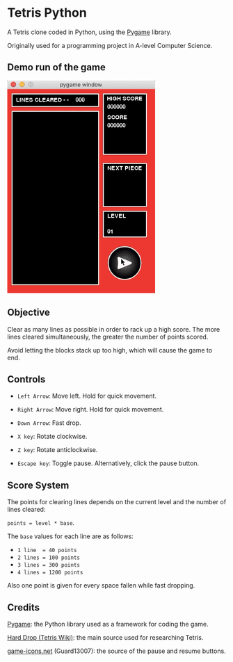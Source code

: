 # Tetris Python

A Tetris clone coded in Python, using the [Pygame](https://www.pygame.org/news) library.

Originally used for a programming project in A-level Computer Science.

## Demo run of the game
![Demo](_demos/demo1.gif)

## Objective
Clear as many lines as possible in order to rack up a high score. The more lines cleared simultaneously, the greater the number of points scored.

Avoid letting the blocks stack up too high, which will cause the game to end.

## Controls

* `Left Arrow`: Move left. Hold for quick movement.

* `Right Arrow`: Move right. Hold for quick movement.

* `Down Arrow`: Fast drop.

* `X key`: Rotate clockwise.

* `Z key`: Rotate anticlockwise.

* `Escape key`: Toggle pause. Alternatively, click the pause button.

## Score System
The points for clearing lines depends on the current level and the number of lines cleared:

`points = level * base`.

The `base` values for each line are as follows:
* `1 line  = 40 points`
* `2 lines = 100 points` 
* `3 lines = 300 points`
* `4 lines = 1200 points`

Also one point is given for every space fallen while fast dropping. 

## Credits

[Pygame](https://www.pygame.org/news): the Python library used as a framework for coding the game.

[Hard Drop (Tetris Wiki)](https://harddrop.com/wiki/Tetris_Wiki): the main source used for researching Tetris.

[game-icons.net](https://game-icons.net/) (Guard13007): the source of the pause and resume buttons.

